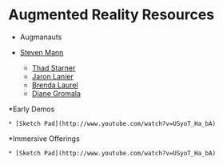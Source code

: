 Augmented Reality Resources
======================================

* Augmanauts 
    
* [Steven Mann](http://wearcam.org/steve.html) 
    * [Thad Starner ](http://www.cc.gatech.edu/~thad/)
    * [Jaron Lanier ](http://www.jaronlanier.com/)
    * [Brenda Laurel](https://vimeo.com/20338217)
    * [Diane Gromala](http://www.youtube.com/watch?v=cRdarMz--Pw)
    
*Early Demos 
   
    * [Sketch Pad](http://www.youtube.com/watch?v=USyoT_Ha_bA)

*Immersive Offerings 
    
    * [Sketch Pad](http://www.youtube.com/watch?v=USyoT_Ha_bA)




